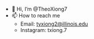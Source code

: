 - 👋 Hi, I’m @TheoXiong7
- 📫 How to reach me
  - Email: tyxiong2@illinois.edu
  - Instagram: txiong.7
<!---
TheoXiong7/TheoXiong7 is a ✨ special ✨ repository because its `README.md` (this file) appears on your GitHub profile.
You can click the Preview link to take a look at your changes.
--->
